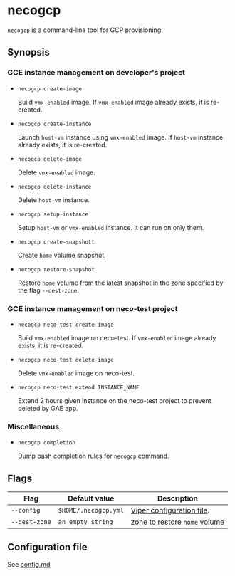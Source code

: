 necogcp
=======

`necogcp` is a command-line tool for GCP provisioning.

Synopsis
--------

### GCE instance management on developer's project

* `necogcp create-image`

    Build `vmx-enabled` image.
    If `vmx-enabled` image already exists, it is re-created.

* `necogcp create-instance`

    Launch `host-vm` instance using `vmx-enabled` image.
    If `host-vm` instance already exists, it is re-created.

* `necogcp delete-image`

    Delete `vmx-enabled` image.

* `necogcp delete-instance`

    Delete `host-vm` instance.

* `necogcp setup-instance`

    Setup `host-vm` or `vmx-enabled` instance. It can run on only them.

* `necogcp create-snapshott`

    Create `home` volume snapshot.

* `necogcp restore-snapshot`

    Restore `home` volume from the latest snapshot in the zone specified by the flag `--dest-zone`.

### GCE instance management on neco-test project

* `necogcp neco-test create-image`

    Build `vmx-enabled` image on neco-test.
    If `vmx-enabled` image already exists, it is re-created.

* `necogcp neco-test delete-image`

    Delete `vmx-enabled` image on neco-test.

* `necogcp neco-test extend INSTANCE_NAME`

    Extend 2 hours given instance on the neco-test project to prevent deleted by GAE app.

### Miscellaneous

* `necogcp completion`

    Dump bash completion rules for `necogcp` command.

Flags
-----

| Flag          | Default value        | Description                                                                      |
| ------------- | -------------------- | -------------------------------------------------------------------------------- |
| `--config`    | `$HOME/.necogcp.yml` | [Viper configuration file](https://github.com/spf13/viper#reading-config-files). |
| `--dest-zone` | `an empty string`    | zone to restore `home` volume                                                    |

Configuration file
------------------

See [config.md](config.md)
